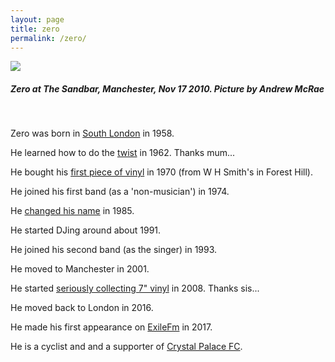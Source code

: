 ```yaml
---
layout: page
title: zero
permalink: /zero/
---
```


![](https://lh3.googleusercontent.com/ed6Vn39mPLYimHlAcLNcRxjNVtJhfjTH4FFILLAdLxg2s8p4x5UDYtXbwQinaN5l8wNibX5oepaE1c7KZrTKGkaX-zXrgZUnc1FDsv3X1u7UMegvJ5ABxUFB3pYlyyhH5LnofSVEWOW56Nn44AsahC_YWdmbUDI_E6C7qpa-PoGwVQyayE42vMMDKS5IYh2RXvmTRbkoVoqDqSdzg7-_Hf_ibqM-QIrDrB9KWzYAwECLXruHZdf-_WJbGu5DTMSx_XUsECL_sSrRorloYPReyjTiAB4a5GEcDtfR88MRjTQ3SPoorrswAy_bORv5dTQS8HJO9OOLj4ng699QK7gxKFW7IZVvpz6c3B5UyHBW_0XJHbC53TiiX1sCt4KVdybua7hYdGxejqbSNBiBDh4tFPXf9GxQfu1MmQQpVONHWIYSWVl5PPW2T0VYX-Vb_seeoCt6E-kM6egyGWIpcoTe4jmMDoibMFuvRYzfhCSwbhJFj70Mjz6qF0RGLINMHK2JW5u3JUxsapRDAUJ12nEiX0VHk1C4yuHY0XTBLtZWUzcv-2c1fc71GZRUSXqxfHDw2undIYmylfGGyd_sxUm1avIPYRpIQwCVB-0w6nyAs1QaD6qfhZJoKMEgjhS3iqJz4FNR0vLa98m2dJTQZoS1-K2C=s600-no)
##### Zero at The Sandbar, Manchester, Nov 17 2010. Picture by Andrew McRae

&nbsp;

Zero was born in [South London](https://www.google.com/maps/place/University+Hospital+Lewisham/@51.4538007,-0.0149486,15z/data=!4m12!1m6!3m5!1s0x4876026cbb95461b:0x6eb43b739f60a28d!2sLewisham+Hospital+(Stop+HH)!8m2!3d51.4532861!4d-0.0165205!3m4!1s0x4876026b62f8fa51:0x3c0456133392b610!8m2!3d51.4533617!4d-0.0179225) in 1958.

He learned how to do the [twist](https://www.thoughtco.com/the-twist-dance-craze-1779369) in 1962. Thanks mum...

He bought his [first piece of vinyl](https://en.wikipedia.org/wiki/The_Velvet_Underground_%26_Nico) in 1970 (from W H Smith's in Forest Hill).

He joined his first band (as a 'non-musician') in 1974.

He [changed his name](https://www.rocketlawyer.co.uk/documents-and-forms/Statutory-declaration-of-name-change.rl#) in 1985.

He started DJing around about 1991.

He joined his second band (as the singer) in 1993.

He moved to Manchester in 2001.

He started [seriously collecting 7" vinyl](https://www.discogs.com/user/zerocc/collection?sort_by=artists_sort&facets=formats%255D%253A%255B7%2522) in 2008. Thanks sis...

He moved back to London in 2016.

He made his first appearance on [ExileFm](https://www.exilefm.com) in 2017.

He is a cyclist and and a supporter of [Crystal Palace FC](https://youtu.be/bAgW9PZqjEs).